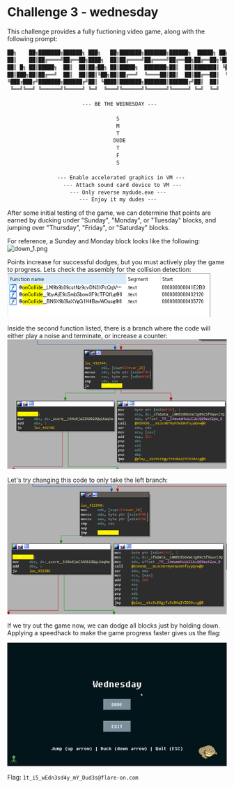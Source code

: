 # Challenge 3 - wednesday

This challenge provides a fully fuctioning video game, along with the following prompt:
```txt
██╗    ██╗███████╗██████╗ ███╗   ██╗███████╗███████╗██████╗  █████╗ ██╗   ██╗
██║    ██║██╔════╝██╔══██╗████╗  ██║██╔════╝██╔════╝██╔══██╗██╔══██╗╚██╗ ██╔╝
██║ █╗ ██║█████╗  ██║  ██║██╔██╗ ██║█████╗  ███████╗██║  ██║███████║ ╚████╔╝ 
██║███╗██║██╔══╝  ██║  ██║██║╚██╗██║██╔══╝  ╚════██║██║  ██║██╔══██║  ╚██╔╝  
╚███╔███╔╝███████╗██████╔╝██║ ╚████║███████╗███████║██████╔╝██║  ██║   ██║   
 ╚══╝╚══╝ ╚══════╝╚═════╝ ╚═╝  ╚═══╝╚══════╝╚══════╝╚═════╝ ╚═╝  ╚═╝   ╚═╝   

                        --- BE THE WEDNESDAY ---

                                   S
                                   M
                                   T
                                  DUDE
                                   T
                                   F
                                   S

                --- Enable accelerated graphics in VM ---
                  --- Attach sound card device to VM ---
                    --- Only reverse mydude.exe ---
                       --- Enjoy it my dudes ---
```

After some initial testing of the game, we can determine that points are earned by ducking under "Sunday", "Monday", or "Tuesday" blocks, and jumping over "Thursday", "Friday", or "Saturday" blocks.

For reference, a Sunday and Monday block looks like the following:
![down_1.png](:/4a75334564914a2889fd1805173306ae)

Points increase for successful dodges, but you must actively play the game to progress. Lets check the assembly for the collision detection:
![29c779a0d785056f5ad075d254bf9d98.png](../_resources/c878ed1fcbe64ca8a858d3ff80c881e8.png)

Inside the second function listed, there is a branch where the code will either play a noise and terminate, or increase a counter:
![cd176077fe6ebb9ff5a32865bbd2015c.png](../_resources/eed3700b6f784f8b991cfe3f3666465d.png)

Let's try changing this code to only take the left branch:
![a11299762191c0f52904a31d3a83be29.png](../_resources/c15fccd6a3b6415780733f4534e8e15d.png)

If we try out the game now, we can dodge all blocks just by holding down. Applying a speedhack to make the game progress faster gives us the flag:

![dude.gif](../_resources/ab25c3e9f01a4654bd6df31c4211a4d7.gif)

Flag: `1t_i5_wEdn3sd4y_mY_Dud3s@flare-on.com`

